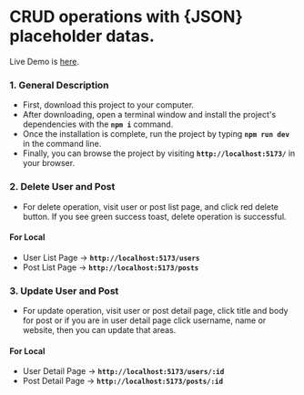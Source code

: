 # CRUD operations with {JSON} placeholder datas.

Live Demo is [here](https://fakedata.atailkkan.com).

### 1. General Description

- First, download this project to your computer.
- After downloading, open a terminal window and install the project's dependencies with the __`npm i`__ command.
- Once the installation is complete, run the project by typing __`npm run dev`__ in the command line.
- Finally, you can browse the project by visiting __`http://localhost:5173/`__ in your browser.

### 2. Delete User and Post

- For delete operation, visit user or post list page, and click red delete button. If you see green success toast, delete operation is successful.

#### For Local
- User List Page -> __`http://localhost:5173/users`__
- Post List Page -> __`http://localhost:5173/posts`__

### 3. Update User and Post

- For update operation, visit user or post detail page, click title and body for post or if you are in user detail page click username, name or website, then you can update that areas.

#### For Local
- User Detail Page -> __`http://localhost:5173/users/:id`__
- Post Detail Page -> __`http://localhost:5173/posts/:id`__
